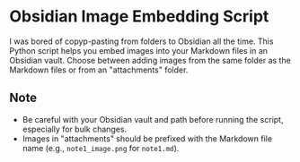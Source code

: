 # Obsidian Image Embedding Script

I was bored of copyp-pasting from folders to Obsidian all the time. This Python script helps you embed images into your Markdown files in an Obsidian vault. Choose between adding images from the same folder as the Markdown files or from an "attachments" folder.

## Note

- Be careful with your Obsidian vault and path before running the script, especially for bulk changes. 
- Images in "attachments" should be prefixed with the Markdown file name (e.g., `note1_image.png` for `note1.md`).

